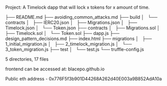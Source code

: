 Project: A Timelock dapp that will lock x tokens for x amount of time.

├── README.md
├── avoiding_common_attacks.md
├── build
│   └── contracts
│       ├── IERC20.json
│       ├── Migrations.json
│       ├── Timelock.json
│       └── Token.json
├── contracts
│   ├── Migrations.sol
│   ├── Timelock.sol
│   └── Token.sol
├── dapp.js
├── design_pattern_decisions.md
├── index.html
├── migrations
│   ├── 1_initial_migration.js
│   ├── 2_timelock_migration.js
│   └── 3_token_migration.js
├── test
│   └── test.js
└── truffle-config.js

5 directories, 17 files


frontend can be accessed at: blacepo.github.io

Public eth address - 0x776F5f3b901D44268A262d40E003a9B852AdA10a